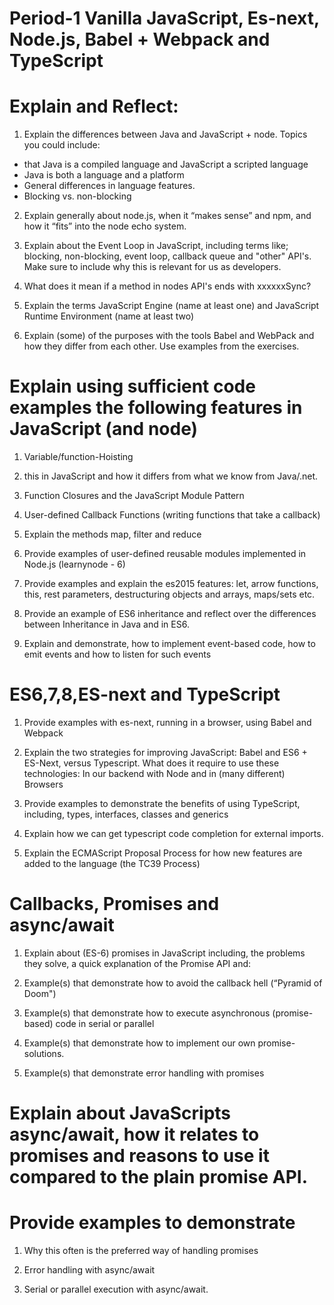# Period-1 Vanilla JavaScript, Es-next, Node.js, Babel + Webpack and TypeScript

# Explain and Reflect:

1) Explain the differences between Java and JavaScript + node. Topics you could include:
 - that Java is a compiled language and JavaScript a scripted language
 - Java is both a language and a platform
- General differences in language features.
- Blocking vs. non-blocking

2) Explain generally about node.js, when it “makes sense” and npm, and how it “fits” into the node echo system.

3) Explain about the Event Loop in JavaScript, including terms like; blocking, non-blocking, event loop, callback queue and "other" API's. Make sure to include why this is relevant for us as developers.

4) What does it mean if a method in nodes API's ends with xxxxxxSync?

5) Explain the terms JavaScript Engine (name at least one) and JavaScript Runtime Environment (name at least two)

6) Explain (some) of the purposes with the tools Babel and WebPack and how they differ from each other.       Use examples from the exercises.

# Explain using sufficient code examples the following features in JavaScript (and node)
1) Variable/function-Hoisting

2) this in JavaScript and how it differs from what we know from Java/.net.

3) Function Closures and the JavaScript Module Pattern

4) User-defined Callback Functions (writing functions that take a callback)

5) Explain the methods map, filter and reduce

6) Provide examples of user-defined reusable modules implemented in Node.js (learnynode - 6)

7) Provide examples and explain the es2015 features: let, arrow functions, this, rest parameters, destructuring objects and arrays,   maps/sets etc.

8) Provide an example of ES6 inheritance and reflect over the differences between Inheritance in Java and in ES6.

9) Explain and demonstrate, how to implement event-based code, how to emit events and how to listen for such events

# ES6,7,8,ES-next and TypeScript

1) Provide examples with es-next, running in a browser, using Babel and Webpack

2) Explain the two strategies for improving JavaScript: Babel and ES6 + ES-Next, versus Typescript. What does it require to use these technologies: In our backend with Node and in (many different) Browsers

3) Provide examples to demonstrate the benefits of using TypeScript, including, types, interfaces, classes and generics

4) Explain how we can get typescript code completion for external imports.

5) Explain the ECMAScript Proposal Process for how new features are added to the language (the TC39 Process)

# Callbacks, Promises and async/await
1) Explain about (ES-6) promises in JavaScript including, the problems they solve, a quick explanation of the Promise API and:

2) Example(s) that demonstrate how to avoid the callback hell  (“Pyramid of Doom")

3) Example(s) that demonstrate how to execute asynchronous (promise-based) code in serial or parallel

4) Example(s) that demonstrate how to implement our own promise-solutions.

5) Example(s) that demonstrate error handling with promises

# Explain about JavaScripts async/await, how it relates to promises and reasons to use it compared to the plain promise API.
# Provide examples to demonstrate 

1) Why this often is the preferred way of handling promises

2) Error handling with async/await

3) Serial or parallel execution with async/await.

